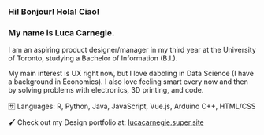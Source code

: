 ### Hi! Bonjour! Hola! Ciao! 
### My name is Luca Carnegie. 

I am an aspiring product designer/manager in my third year at the University of Toronto, studying a Bachelor of Information (B.I.). 

My main interest is UX right now, but I love dabbling in Data Science (I have a background in Economics). I also love feeling smart every now and then by solving problems with electronics, 3D printing, and code. 

🈂️ Languages: R, Python, Java, JavaScript, Vue.js, Arduino C++, HTML/CSS

🖌️ Check out my Design portfolio at: [lucacarnegie.super.site](https://lucacarnegie.super.site/)


